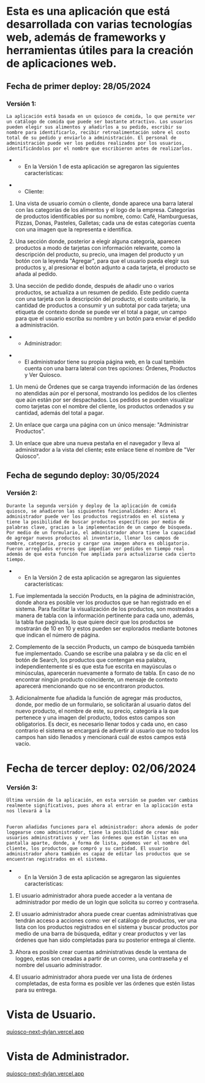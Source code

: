 # Esta es una aplicación que está desarrollada con varias tecnologías web, además de frameworks y herramientas útiles para la creación de aplicaciones web.

## Fecha de primer deploy: 28/05/2024
### Versión 1:

    La aplicación está basada en un quiosco de comida, lo que permite ver un catálogo de comida que puede ser bastante atractivo. Los usuarios pueden elegir sus alimentos y añadirlos a su pedido, escribir su nombre para identificarlo, recibir retroalimentación sobre el costo total de su pedido y enviarlo a administración. El personal de administración puede ver los pedidos realizados por los usuarios, identificándolos por el nombre que escribieron antes de realizarlos.

 * * En la Versión 1 de esta aplicación se agregaron las siguientes características:

- * Cliente:

1. Una vista de usuario común o cliente, donde aparece una barra lateral con las categorías de los alimentos y el logo de la empresa. Categorías de productos identificables por su nombre, como: Café, Hamburguesas, Pizzas, Donas, Pasteles, Galletas; cada una de estas categorías cuenta con una imagen que la representa e identifica.

2. Una sección donde, posterior a elegir alguna categoría, aparecen productos a modo de tarjetas con información relevante, como la descripción del producto, su precio, una imagen del producto y un botón con la leyenda "Agregar", para que el usuario pueda elegir sus productos y, al presionar el botón adjunto a cada tarjeta, el producto se añada al pedido.

3. Una sección de pedido donde, después de añadir uno o varios productos, se actualiza a un resumen de pedido. Este pedido cuenta con una tarjeta con la descripción del producto, el costo unitario, la cantidad de productos a consumir y un subtotal por cada tarjeta; una etiqueta de contexto donde se puede ver el total a pagar, un campo para que el usuario escriba su nombre y un botón para enviar el pedido a administración.

- * Administrador:

 * * El administrador tiene su propia página web, en la cual también cuenta con una barra lateral con tres opciones: Órdenes, Productos y Ver Quiosco.

1. Un menú de Órdenes que se carga trayendo información de las órdenes no atendidas aún por el personal, mostrando los pedidos de los clientes que aún están por ser despachados. Los pedidos se pueden visualizar como tarjetas con el nombre del cliente, los productos ordenados y su cantidad, además del total a pagar.

2. Un enlace que carga una página con un único mensaje: "Administrar Productos".

3. Un enlace que abre una nueva pestaña en el navegador y lleva al administrador a la vista del cliente; este enlace tiene el nombre de "Ver Quiosco".

## Fecha de segundo deploy: 30/05/2024
### Versión 2: 

    Durante la segunda versión y deploy de la aplicación de comida quiosco, se añadieron las siguientes funcionalidades: Ahora el administrador puede ver los productos registrados en el sistema y tiene la posibilidad de buscar productos específicos por medio de palabras clave, gracias a la implementación de un campo de búsqueda. Por medio de un formulario, el administrador ahora tiene la capacidad de agregar nuevos productos al inventario, llenar los campos de nombre, categoría, precio y cargar una imagen ahora es obligatorio. Fueron arreglados errores que impedían ver pedidos en tiempo real además de que esta función fue ampliada para actualizarse cada cierto tiempo.

 * * En la Versión 2 de esta aplicación se agregaron las siguientes características:

1. Fue implementada la sección Products, en la página de administración, donde ahora es posible ver los productos que se han registrado en el sistema. Para facilitar la visualización de los productos, son mostrados a manera de tabla con la información pertinente para cada uno, además, la tabla fue paginada, lo que quiere decir que los productos se mostrarán de 10 en 10 y estos pueden ser explorados mediante botones que indican el número de página.

2. Complemento de la sección Products, un campo de búsqueda también fue implementado. Cuando se escribe una palabra y se da clic en el botón de Search, los productos que contengan esa palabra, independientemente si es que esta fue escrita en mayúsculas o minúsculas, aparecerán nuevamente a formato de tabla. En caso de no encontrar ningún producto coincidente, un mensaje de contexto aparecerá mencionando que no se encontraron productos.

3. Adicionalmente fue añadida la función de agregar más productos, donde, por medio de un formulario, se solicitarán al usuario datos del nuevo producto, el nombre de este, su precio, categoría a la que pertenece y una imagen del producto, todos estos campos son obligatorios. Es decir, es necesario llenar todos y cada uno, en caso contrario el sistema se encargará de advertir al usuario que no todos los campos han sido llenados y mencionará cuál de estos campos está vacío.

# Fecha de tercer deploy: 02/06/2024
### Versión 3:
    Última versión de la aplicación, en esta versión se pueden ver cambios realmente significativos, pues ahora al entrar en la aplicación esta nos llevará a la 
            
            
    Fueron añadidas funciones para el administrador: ahora además de poder loggearse como administrador, tiene la posibilidad de crear más usuarios administrativos y ver las órdenes que están listas en una pantalla aparte, donde, a forma de lista, podemos ver el nombre del cliente, los productos que compró y su cantidad. El usuario administrador ahora también es capaz de editar los productos que se encuentran registrados en el sistema.

 * * En la Versión 3 de esta aplicación se agregaron las siguientes características:

1. El usuario administrador ahora puede acceder a la ventana de administrador por medio de un login que solicita su correo y contraseña.

2. El usuario administrador ahora puede crear cuentas administrativas que tendrán acceso a acciones como: ver el catálogo de productos, ver una lista con los productos registrados en el sistema y buscar productos por medio de una barra de búsqueda, editar y crear productos y ver las órdenes que han sido completadas para su posterior entrega al cliente.

3. Ahora es posible crear cuentas administrativas desde la ventana de loggeo, estas son creadas a partir de un correo, una contraseña y el nombre del usuario administrador.

4. El usuario administrador ahora puede ver una lista de órdenes completadas, de esta forma es posible ver las órdenes que estén listas para su entrega.

# Vista de Usuario.
[quiosco-next-dylan.vercel.app](https://quiosco-next-dylan.vercel.app/order/cafe)

# Vista de Administrador.
[quiosco-next-dylan.vercel.app](https://quiosco-next-dylan.vercel.app/login)